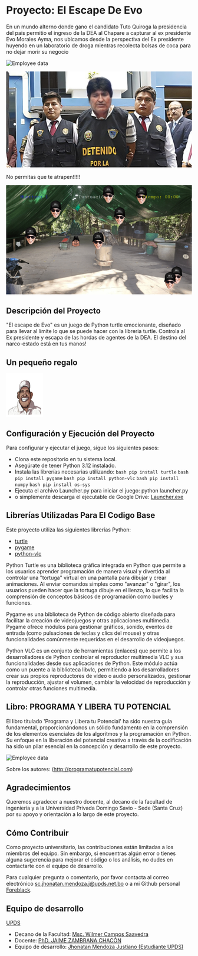# Proyecto: El Escape De Evo
En un mundo alterno donde gano el candidato Tuto Quiroga la presidencia del pais permitio el ingreso de la DEA al Chapare a capturar al ex presidente Evo Morales Ayma, nos ubicamos desde la perspectiva del Ex presidente huyendo en un laboratorio de droga mientras recolecta bolsas de coca para no dejar morir su negocio

![Employee data](https://drive.google.com/file/d/1pNVc2-jhfqNP_ovHE_F8DClQfZsf4PjQ/view?usp=drive_link)

![Employee data](resources/background.jpeg)

No permitas que te atrapen!!!!!

![Employee data](resources/Juego.PNG)
## Descripción del Proyecto

"El escape de Evo" es un juego de Python turtle emocionante, diseñado para llevar al limite lo que se puede hacer con la libreria turtle. Controla al Ex presidente y escapa de las hordas de agentes de la DEA. El destino del narco-estado está en tus manos!

## Un pequeño regalo

![Employee data](assets/images/player.png)

## Configuración y Ejecución del Proyecto

Para configurar y ejecutar el juego, sigue los siguientes pasos:

- Clona este repositorio en tu sistema local.
- Asegúrate de tener Python 3.12 instalado.
- Instala las librerías necesarias utilizando:
 ``` bash pip install turtle ```  ``` bash pip install pygame ```  ``` bash pip install python-vlc ```  ``` bash pip install numpy ```  ``` bash pip install os-sys ``` 
- Ejecuta el archivo Launcher.py para iniciar el juego: python launcher.py
- o simplemente descarga el ejecutable de Google Drive: [Launcher.exe](https://drive.google.com/file/d/15wjVlr1ON_xdHBlietbqp82hJDfWh6Q8/view?usp=sharing)
## Librerías Utilizadas Para El Codigo Base

Este proyecto utiliza las siguientes librerías Python:
- [turtle](https://docs.python.org/3/library/turtle.html)
- [pygame](https://www.pygame.org/)
- [python-vlc](https://pypi.org/project/python-vlc/)

Python Turtle es una biblioteca gráfica integrada en Python que permite a los usuarios aprender programación de manera visual y divertida al controlar una "tortuga" virtual en una pantalla para dibujar y crear animaciones. Al enviar comandos simples como "avanzar" o "girar", los usuarios pueden hacer que la tortuga dibuje en el lienzo, lo que facilita la comprensión de conceptos básicos de programación como bucles y funciones. 

Pygame es una biblioteca de Python de código abierto diseñada para facilitar la creación de videojuegos y otras aplicaciones multimedia. Pygame ofrece módulos para gestionar gráficos, sonido, eventos de entrada (como pulsaciones de teclas y clics del mouse) y otras funcionalidades comúnmente requeridas en el desarrollo de videojuegos.

Python VLC es un conjunto de herramientas (enlaces) que permite a los desarrolladores de Python controlar el reproductor multimedia VLC y sus funcionalidades desde sus aplicaciones de Python. Este módulo actúa como un puente a la biblioteca libvlc, permitiendo a los desarrolladores crear sus propios reproductores de vídeo o audio personalizados, gestionar la reproducción, ajustar el volumen, cambiar la velocidad de reproducción y controlar otras funciones multimedia. 

## Libro: PROGRAMA Y LIBERA TU POTENCIAL
El libro titulado 'Programa y Libera tu Potencial' ha sido nuestra guía fundamental, proporcionándonos un sólido fundamento en la comprensión de los elementos esenciales de los algoritmos y la programación en Python. Su enfoque en la liberación del potencial creativo a través de la codificación ha sido un pilar esencial en la concepción y desarrollo de este proyecto.

![Employee data](resources/book.jpg)

Sobre los autores:
(http://programatupotencial.com)
## Agradecimientos

Queremos agradecer a nuestro docente, al decano de la facultad de ingeniería y a la Universidad Privada Domingo Savio - Sede (Santa Cruz) por su apoyo y orientación a lo largo de este proyecto.
## Cómo Contribuir
Como proyecto universitario, las contribuciones están limitadas a los miembros del equipo. Sin embargo, si encuentras algún error o tienes alguna sugerencia para mejorar el código o los análisis, no dudes en contactarte con el equipo de desarrollo.

Para cualquier pregunta o comentario, por favor contacta al correo electrónico sc.jhonatan.mendoza.j@upds.net.bo o a mi Github personal [Foreblack](https://github.com/ForeBlack-coder).

## Equipo de desarrollo
[UPDS](https://www.facebook.com/UPDS.bo)
- Decano de la Facultad: 
[Msc. Wilmer Campos Saavedra](https://www.facebook.com/wilmercampos1)
- Docente: 
[PhD.  JAIME ZAMBRANA CHACÓN](https://facebook.com/zambranachaconjaime)
- Equipo de desarrollo: 
[Jhonatan Mendoza Justiano (Estudiante UPDS)](https://www.facebook.com/jhonatan.mendozajustiniano?mibextid=2JQ9oc) 
